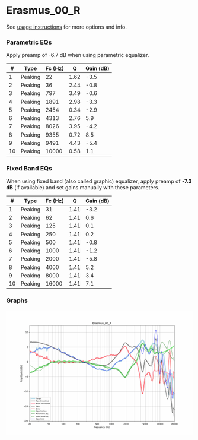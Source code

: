 # Erasmus_00_R
See [usage instructions](https://github.com/jaakkopasanen/AutoEq#usage) for more options and info.

### Parametric EQs
Apply preamp of -6.7 dB when using parametric equalizer.

|   # | Type    |   Fc (Hz) |    Q |   Gain (dB) |
|-----|---------|-----------|------|-------------|
|   1 | Peaking |        22 | 1.62 |        -3.5 |
|   2 | Peaking |        36 | 2.44 |        -0.8 |
|   3 | Peaking |       797 | 3.49 |        -0.6 |
|   4 | Peaking |      1891 | 2.98 |        -3.3 |
|   5 | Peaking |      2454 | 0.34 |        -2.9 |
|   6 | Peaking |      4313 | 2.76 |         5.9 |
|   7 | Peaking |      8026 | 3.95 |        -4.2 |
|   8 | Peaking |      9355 | 0.72 |         8.5 |
|   9 | Peaking |      9491 | 4.43 |        -5.4 |
|  10 | Peaking |     10000 | 0.58 |         1.1 |

### Fixed Band EQs
When using fixed band (also called graphic) equalizer, apply preamp of **-7.3 dB** (if available) and set gains manually with these parameters.

|   # | Type    |   Fc (Hz) |    Q |   Gain (dB) |
|-----|---------|-----------|------|-------------|
|   1 | Peaking |        31 | 1.41 |        -3.2 |
|   2 | Peaking |        62 | 1.41 |         0.6 |
|   3 | Peaking |       125 | 1.41 |         0.1 |
|   4 | Peaking |       250 | 1.41 |         0.2 |
|   5 | Peaking |       500 | 1.41 |        -0.8 |
|   6 | Peaking |      1000 | 1.41 |        -1.2 |
|   7 | Peaking |      2000 | 1.41 |        -5.8 |
|   8 | Peaking |      4000 | 1.41 |         5.2 |
|   9 | Peaking |      8000 | 1.41 |         3.4 |
|  10 | Peaking |     16000 | 1.41 |         7.1 |

### Graphs
![](./Erasmus_00_R.png)
